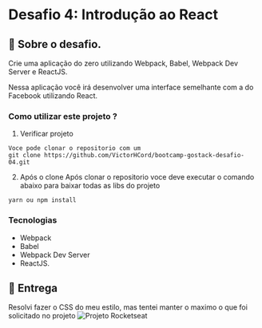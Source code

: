 # Desafio 4: Introdução ao React

## :rocket: Sobre o desafio.

Crie uma aplicação do zero utilizando Webpack, Babel, Webpack Dev Server e ReactJS.

Nessa aplicação você irá desenvolver uma interface semelhante com a do Facebook utilizando React.


### Como utilizar este projeto ?

1. Verificar projeto

```
Voce pode clonar o repositorio com um 
git clone https://github.com/VictorHCord/bootcamp-gostack-desafio-04.git
```

2. Após o clone
Após clonar o repositorio voce deve executar o comando abaixo para baixar 
todas as libs do projeto

```
yarn ou npm install

```

### Tecnologias

<ul>
<li>Webpack</li>
<li>Babel</li>
<li>Webpack Dev Server</li>
<li>ReactJS.</li>
</ul>

## 📅 Entrega
Resolvi fazer o CSS do meu estilo, mas tentei manter o maximo o que foi solicitado no projeto
<span align="center">
  <img src="https://uploaddeimagens.com.br/images/002/487/985/original/projeto.png?1573100550" alt="Projeto Rocketseat" />
</span>